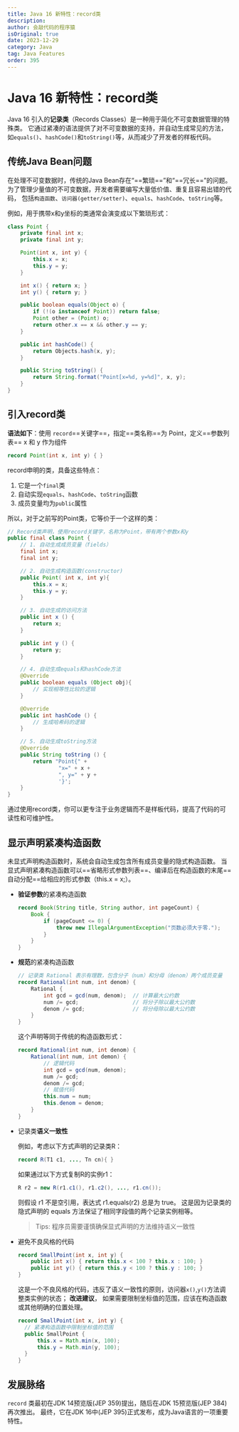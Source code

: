 ```yaml
---
title: Java 16 新特性：record类
description:
author: 会敲代码的程序猿
isOriginal: true
date: 2023-12-29
category: Java
tag: Java Features
order: 395
---
```


# Java 16 新特性：record类

Java 16 引入的**记录类**（Records Classes）是一种用于简化不可变数据管理的特殊类。
它通过紧凑的语法提供了对不可变数据的支持，并自动生成常见的方法，
如`equals()`、`hashCode()`和`toString()`等，从而减少了开发者的样板代码。

## 传统Java Bean问题

在处理不可变数据时，传统的Java Bean存在“==繁琐==”和“==冗长==”的问题。
为了管理少量值的不可变数据，开发者需要编写大量低价值、重复且容易出错的代码，
包括`构造函数`、`访问器(getter/setter)`、`equals`、`hashCode`、`toString`等。

例如，用于携带x和y坐标的类通常会演变成以下繁琐形式：

```java
class Point {
    private final int x;
    private final int y;

    Point(int x, int y) {
        this.x = x;
        this.y = y;
    }

    int x() { return x; }
    int y() { return y; }

    public boolean equals(Object o) {
        if (!(o instanceof Point)) return false;
        Point other = (Point) o;
        return other.x == x && other.y == y;
    }

    public int hashCode() {
        return Objects.hash(x, y);
    }

    public String toString() {
        return String.format("Point[x=%d, y=%d]", x, y);
    }
}
```

## 引入record类

**语法如下**：使用 `record`==关键字==，指定==类名称==为 Point，定义==参数列表== x 和 y 作为组件

```java
record Point(int x, int y) { }
```

record申明的类，具备这些特点：

1. 它是一个`final`类
2. 自动实现`equals`、`hashCode`、`toString`函数
3. 成员变量均为`public`属性

所以，对于之前写的Point类，它等价于一个这样的类：

```java
// Record类声明，使用record关键字，名称为Point，带有两个参数x和y
public final class Point {
    // 1. 自动生成成员变量（fields）
    final int x;
    final int y;

    // 2. 自动生成构造函数(constructor)
    public Point( int x, int y){
        this.x = x;
        this.y = y;
    }

    // 3. 自动生成的访问方法
    public int x () {
        return x;
    }

    public int y () {
        return y;
    }

    // 4. 自动生成equals和hashCode方法
    @Override
    public boolean equals (Object obj){
        // 实现相等性比较的逻辑
    }

    @Override
    public int hashCode () {
        // 生成哈希码的逻辑
    }

    // 5. 自动生成toString方法
    @Override
    public String toString () {
        return "Point{" +
                "x=" + x +
                ", y=" + y +
                '}';
    }
}
```

通过使用record类，你可以更专注于业务逻辑而不是样板代码，提高了代码的可读性和可维护性。

## 显示声明紧凑构造函数

未显式声明构造函数时，系统会自动生成包含所有成员变量的隐式构造函数。
当显式声明紧凑构造函数可以==省略形式参数列表==、编译后在构造函数的末尾==自动分配==给相应的形式参数（this.x = x;）。

* **验证参数**的紧凑构造函数

    ```java
    record Book(String title, String author, int pageCount) {
        Book {
            if (pageCount <= 0) {
                throw new IllegalArgumentException("页数必须大于零.");
            }
        }
    }
    ```

* **规范**的紧凑构造函数

    ```java
    // 记录类 Rational 表示有理数，包含分子（num）和分母（denom）两个成员变量
    record Rational(int num, int denom) {
        Rational {
            int gcd = gcd(num, denom);  // 计算最大公约数
            num /= gcd;                 // 将分子除以最大公约数
            denom /= gcd;               // 将分母除以最大公约数
        }
    }
    ```

    这个声明等同于传统的构造函数形式：

    ```java
    record Rational(int num, int denom) {
        Rational(int num, int demon) {
            // 逻辑代码
            int gcd = gcd(num, denom);
            num /= gcd;
            denom /= gcd;
            // 赋值代码
            this.num = num;
            this.denom = denom;
        }
    }
    ```

* 记录类**语义一致性**

    例如，考虑以下方式声明的记录类R：
    
    ```java
    record R(T1 c1, ..., Tn cn){ }
    ```
    
    如果通过以下方式复制R的实例r1：
    
    ```java
    R r2 = new R(r1.c1(), r1.c2(), ..., r1.cn());
    ```
    
    则假设 r1 不是空引用，表达式 r1.equals(r2) 总是为 true。
    这是因为记录类的隐式声明的 equals 方法保证了相同字段值的两个记录实例相等。

    > Tips: 程序员需要谨慎确保显式声明的方法维持语义一致性

* 避免不良风格的代码

    ```java
    record SmallPoint(int x, int y) {
        public int x() { return this.x < 100 ? this.x : 100; }
        public int y() { return this.y < 100 ? this.y : 100; }
    }
    ```
    
    这是一个不良风格的代码，违反了语义一致性的原则，访问器`x()`,`y()`方法调整类实例的状态；
    **改进建议**， 如果需要限制坐标值的范围，应该在构造函数或其他明确的位置处理。
    
    ```java
    record SmallPoint(int x, int y) {
      // 紧凑构造函数中限制坐标值的范围
      public SmallPoint {
          this.x = Math.min(x, 100);
          this.y = Math.min(y, 100);
      }
    }
    ```

## 发展脉络

`record` 类最初在JDK 14预览版(JEP 359)提出，随后在JDK 15预览版(JEP 384)再次推出。
最终，它在JDK 16中(JEP 395)正式发布，成为Java语言的一项重要特性。







